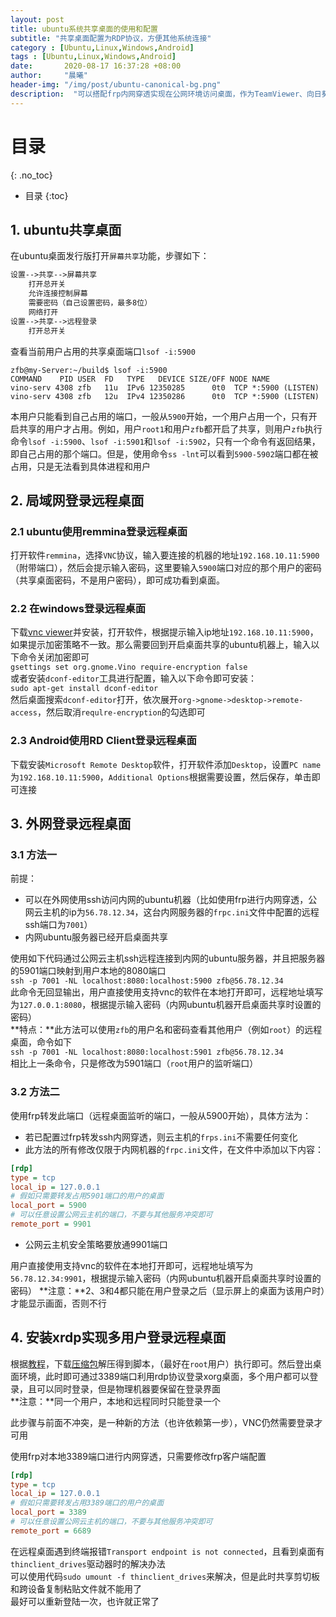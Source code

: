 ```yaml
---
layout: post
title: ubuntu系统共享桌面的使用和配置
subtitle: "共享桌面配置为RDP协议，方便其他系统连接"
category : [Ubuntu,Linux,Windows,Android]
tags : [Ubuntu,Linux,Windows,Android]
date:       2020-08-17 16:37:28 +08:00
author:     "晨曦"
header-img: "/img/post/ubuntu-canonical-bg.png"
description:  "可以搭配frp内网穿透实现在公网环境访问桌面，作为TeamViewer、向日葵等远程控制软件的替代"
---
```

  
# 目录
{: .no_toc}

* 目录
{:toc}

## 1. ubuntu共享桌面
在ubuntu桌面发行版打开`屏幕共享`功能，步骤如下：  
```txt
设置-->共享-->屏幕共享
    打开总开关
    允许连接控制屏幕
    需要密码（自己设置密码，最多8位）
    网络打开
设置-->共享-->远程登录
    打开总开关
```
查看当前用户占用的共享桌面端口`lsof -i:5900`  
```text
zfb@my-Server:~/build$ lsof -i:5900
COMMAND    PID USER  FD   TYPE   DEVICE SIZE/OFF NODE NAME
vino-serv 4308 zfb   11u  IPv6 12350285      0t0  TCP *:5900 (LISTEN)
vino-serv 4308 zfb   12u  IPv4 12350286      0t0  TCP *:5900 (LISTEN)
```
本用户只能看到自己占用的端口，一般从`5900`开始，一个用户占用一个，只有开启共享的用户才占用。例如，用户`root1`和用户`zfb`都开启了共享，则用户`zfb`执行命令`lsof -i:5900`、`lsof -i:5901`和`lsof -i:5902`，只有一个命令有返回结果，即自己占用的那个端口。但是，使用命令`ss -lnt`可以看到`5900-5902`端口都在被占用，只是无法看到具体进程和用户
## 2. 局域网登录远程桌面
### 2.1 ubuntu使用remmina登录远程桌面
打开软件`remmina`，选择`VNC`协议，输入要连接的机器的地址`192.168.10.11:5900`（附带端口），然后会提示输入密码，这里要输入`5900`端口对应的那个用户的密码（共享桌面密码，不是用户密码），即可成功看到桌面。
### 2.2 在windows登录远程桌面
下载[vnc viewer](https://www.realvnc.com/en/connect/download/viewer/windows/)并安装，打开软件，根据提示输入ip地址`192.168.10.11:5900`，如果提示加密策略不一致。那么需要回到开启桌面共享的ubuntu机器上，输入以下命令关闭加密即可  
`gsettings set org.gnome.Vino require-encryption false`  
或者安装`dconf-editor`工具进行配置，输入以下命令即可安装：  
`sudo apt-get install dconf-editor`  
然后桌面搜索`dconf-editor`打开，依次展开`org->gnome->desktop->remote-access`，然后取消`requlre-encryption`的勾选即可
### 2.3 Android使用RD Client登录远程桌面
下载安装`Microsoft Remote Desktop`软件，打开软件添加`Desktop`，设置`PC name`为`192.168.10.11:5900`，`Additional Options`根据需要设置，然后保存，单击即可连接
## 3. 外网登录远程桌面
### 3.1 方法一
前提：  
* 可以在外网使用ssh访问内网的ubuntu机器（比如使用frp进行内网穿透，公网云主机的ip为`56.78.12.34`，这台内网服务器的`frpc.ini`文件中配置的远程ssh端口为`7001`）
* 内网ubuntu服务器已经开启桌面共享

使用如下代码通过公网云主机ssh远程连接到内网的ubuntu服务器，并且把服务器的5901端口映射到用户本地的8080端口  
`ssh -p 7001 -NL localhost:8080:localhost:5900 zfb@56.78.12.34`  
此命令无回显输出，用户直接使用支持vnc的软件在本地打开即可，远程地址填写为`127.0.0.1:8080`，根据提示输入密码（内网ubuntu机器开启桌面共享时设置的密码）  
**特点：**此方法可以使用`zfb`的用户名和密码查看其他用户（例如`root`）的远程桌面，命令如下  
`ssh -p 7001 -NL localhost:8080:localhost:5901 zfb@56.78.12.34`  
相比上一条命令，只是修改为5901端口（`root`用户的监听端口）
### 3.2 方法二
使用frp转发此端口（远程桌面监听的端口，一般从5900开始），具体方法为：  
* 若已配置过frp转发ssh内网穿透，则云主机的`frps.ini`不需要任何变化
* 此方法的所有修改仅限于内网机器的`frpc.ini`文件，在文件中添加以下内容：  
```ini
[rdp]
type = tcp
local_ip = 127.0.0.1
# 假如只需要转发占用5901端口的用户的桌面
local_port = 5900
# 可以任意设置公网云主机的端口，不要与其他服务冲突即可
remote_port = 9901
```
* 公网云主机安全策略要放通9901端口

用户直接使用支持vnc的软件在本地打开即可，远程地址填写为`56.78.12.34:9901`，根据提示输入密码（内网ubuntu机器开启桌面共享时设置的密码）
**注意：**2、3和4都只能在用户登录之后（显示屏上的桌面为该用户时）才能显示画面，否则不行
## 4. 安装xrdp实现多用户登录远程桌面
根据[教程](https://c-nergy.be/blog/?p=14888)，下载[压缩包](http://c-nergy.be/downloads/xRDP/xrdp-installer-1.2.zip)解压得到脚本，（最好在`root`用户）执行即可。然后登出桌面环境，此时即可通过3389端口利用rdp协议登录xorg桌面，多个用户都可以登录，且可以同时登录，但是物理机器要保留在登录界面  
**注意：**同一个用户，本地和远程同时只能登录一个  
  
此步骤与前面不冲突，是一种新的方法（也许依赖第一步），VNC仍然需要登录才可用  
  
使用frp对本地3389端口进行内网穿透，只需要修改frp客户端配置  
```ini
[rdp]
type = tcp
local_ip = 127.0.0.1
# 假如只需要转发占用3389端口的用户的桌面
local_port = 3389
# 可以任意设置公网云主机的端口，不要与其他服务冲突即可
remote_port = 6689
```
在远程桌面遇到终端报错`Transport endpoint is not connected`，且看到桌面有`thinclient_drives`驱动器时的解决办法  
可以使用代码`sudo umount -f thinclient_drives`来解决，但是此时共享剪切板和跨设备复制粘贴文件就不能用了  
最好可以重新登陆一次，也许就正常了  